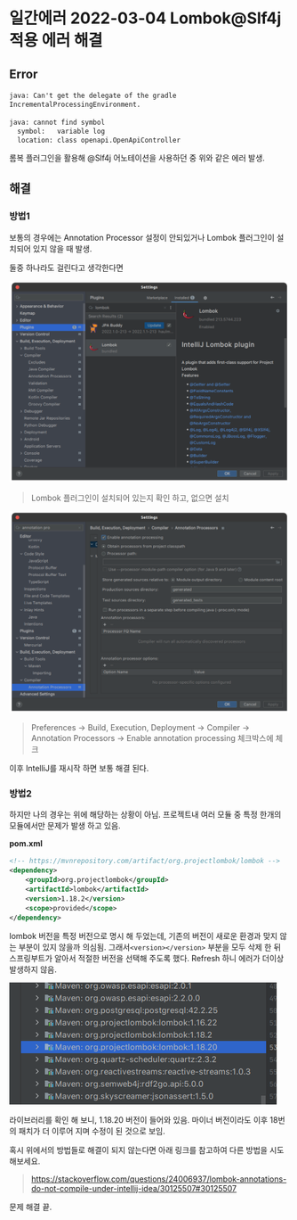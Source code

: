 # 일간에러 2022-03-04 Lombok@Slf4j 적용 에러 해결

## Error

```
java: Can't get the delegate of the gradle IncrementalProcessingEnvironment.

java: cannot find symbol
  symbol:   variable log
  location: class openapi.OpenApiController
```

롬복 플러그인을 활용해 @Slf4j 어노테이션을 사용하던 중 위와 같은 에러 발생.

## 해결

### 방법1

보통의 경우에는 Annotation Processor 설정이 안되있거나 Lombok 플러그인이 설치되어 있지 않을 때 발생.

둘중 하나라도 걸린다고 생각한다면

![image-20220302112332221](https://raw.githubusercontent.com/Shane-Park/mdblog/main/development/intellij/lombok.assets/image-20220302112332221.png)

> Lombok 플러그인이 설치되어 있는지 확인 하고, 없으면 설치

![image-20220302112401157](https://raw.githubusercontent.com/Shane-Park/mdblog/main/development/intellij/lombok.assets/image-20220302112401157.png)

> Preferences -> Build, Execution, Deployment -> Compiler -> Annotation Processors -> Enable annotation processing 체크박스에 체크

이후 IntelliJ를 재시작 하면 보통 해결 된다.

### 방법2

하지만 나의 경우는 위에 해당하는 상황이 아님. 프로젝트내 여러 모듈 중 특정 한개의 모듈에서만 문제가 발생 하고 있음.

**pom.xml**

```xml
<!-- https://mvnrepository.com/artifact/org.projectlombok/lombok -->
<dependency>
    <groupId>org.projectlombok</groupId>
    <artifactId>lombok</artifactId>
    <version>1.18.2</version>
    <scope>provided</scope>
</dependency>
```

lombok 버전을 특정 버전으로 명시 해 두었는데, 기존의 버전이 새로운 환경과 맞지 않는 부분이 있지 않을까 의심됨. 그래서`<version></version>` 부분을 모두 삭제 한 뒤 스프링부트가 알아서 적절한 버전을 선택해 주도록 했다. Refresh 하니 에러가 더이상 발생하지 않음. 

![image-20220302113845614](https://raw.githubusercontent.com/Shane-Park/mdblog/main/development/intellij/lombok.assets/image-20220302113845614.png)

라이브러리를 확인 해 보니, 1.18.20 버전이 들어와 있음. 마이너 버전이라도 이후 18번의 패치가 더 이루어 지며 수정이 된 것으로 보임.

혹시 위에서의 방법들로 해결이 되지 않는다면 아래 링크를 참고하여 다른 방법을 시도해보세요.

> https://stackoverflow.com/questions/24006937/lombok-annotations-do-not-compile-under-intellij-idea/30125507#30125507

문제 해결 끝.